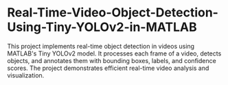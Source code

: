 # Real-Time-Video-Object-Detection-Using-Tiny-YOLOv2-in-MATLAB
 This project implements real-time object detection in videos using MATLAB's Tiny YOLOv2 model. It processes each frame of a video, detects objects, and annotates them with bounding boxes, labels, and confidence scores. The project demonstrates efficient real-time video analysis and visualization.
